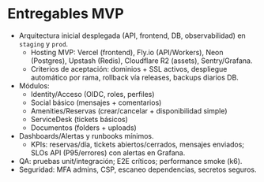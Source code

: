 # Entregables MVP

- Arquitectura inicial desplegada (API, frontend, DB, observabilidad) en `staging` y `prod`.
  - Hosting MVP: Vercel (frontend), Fly.io (API/Workers), Neon (Postgres), Upstash (Redis), Cloudflare R2 (assets), Sentry/Grafana.
  - Criterios de aceptación: dominios + SSL activos, despliegue automático por rama, rollback vía releases, backups diarios DB.
- Módulos:
  - Identity/Acceso (OIDC, roles, perfiles)
  - Social básico (mensajes + comentarios)
  - Amenities/Reservas (crear/cancelar + disponibilidad simple)
  - ServiceDesk (tickets básicos)
  - Documentos (folders + uploads)
- Dashboards/Alertas y runbooks mínimos.
  - KPIs: reservas/día, tickets abiertos/cerrados, mensajes enviados; SLOs API (P95/errores) con alertas en Grafana.
- QA: pruebas unit/integración; E2E críticos; performance smoke (k6).
- Seguridad: MFA admins, CSP, escaneo dependencias, secretos seguros.
